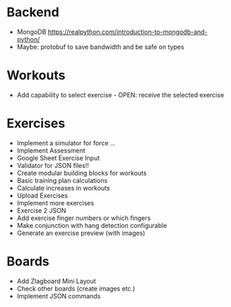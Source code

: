 # Backend
+ MongoDB https://realpython.com/introduction-to-mongodb-and-python/
+ Maybe: protobuf to save bandwidth and be safe on types

# Workouts
+ Add capability to select exercise - OPEN: receive the selected exercise

# Exercises
+ Implement a simulator for force ...
+ Implement Assessment
+ Google Sheet Exercise Input
+ Validator for JSON files!!
+ Create modular building blocks for workouts
+ Basic training plan calculations
+ Calculate increases in workouts
+ Upload Exercises
+ Implement more exercises
+ Exercise 2 JSON
+ Add exercise finger numbers or which fingers
+ Make conjunction with hang detection configurable
+ Generate an exercise preview (with images)

# Boards
+ Add Zlagboard Mini Layout
+ Check other boards (create images etc.)
+ Implement JSON commands
